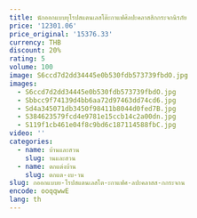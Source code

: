 ```yaml
---
title: นักออกแบบยุโรปสแตนเลสโต๊ะกาแฟศิลปะคลาสสิกกระจกนิรภัย
price: '12301.06'
price_original: '15376.33'
currency: THB
discount: 20%
rating: 5
volume: 100
image: S6ccd7d2dd34445e0b530fdb573739fbdO.jpg
images:
  - S6ccd7d2dd34445e0b530fdb573739fbdO.jpg
  - Sbbcc9f74139d4bb6aa72d97463dd74cd6.jpg
  - Sd4a345071db3450f98411b8044d0fed7B.jpg
  - S384623579fcd4e9781e15ccb14c2a00dn.jpg
  - S119f1cb461e04f8c9bd6c187114588fbC.jpg
video: ''
categories:
  - name: บ้านและสวน
    slug: านและสวน
  - name: ตกแต่งบ้าน
    slug: ตกแต-งบ-าน
slug: กออกแบบย-โรปสแตนเลสโต-ะกาแฟศ-ลปะคลาสส-กกระจกน
encode: ooqqwwE
lang: th
---
```

  